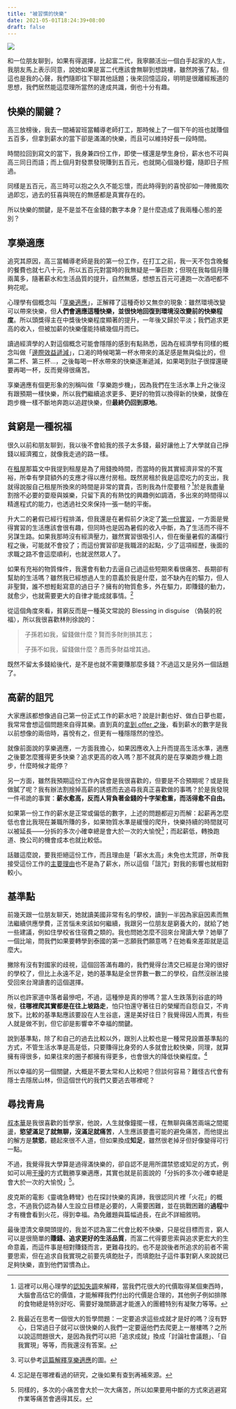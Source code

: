 ```yaml
---
title: "被習慣的快樂"
date: 2021-05-01T18:24:39+08:00
draft: false
---
```


![](https://cdn.pixabay.com/photo/2018/03/26/10/33/new-taiwan-dollar-3262198_960_720.jpg)

和一位朋友聊到，如果有得選擇，比起富二代，我寧願活出一個白手起家的人生，我朋友馬上表示同意，說她如果是富二代應該會無聊到想跳樓，雖然誇張了點，但這也是我的心聲，我們隨即往下聊其他話題；後來回憶這段，明明是很離經叛道的思想，我們居然能這麼理所當然的達成共識，倒也十分有趣。

## 快樂的關鍵？

高三放榜後，我去一間補習班當輔導老師打工，那時候上了一個下午的班也就賺個五百多，但拿到薪水的當下卻是滿滿的快樂，而且可以維持好長一段時間。

時間拉回到寫文的當下，我身兼四份工作，即使一樣還是學生身份，薪水也不可與高三同日而語；而上個月對發票發現賺到五百元，也就開心個幾秒鐘，隨即日子照過。

同樣是五百元，高三時可以抱之久久不能忘懷，而此時得到的喜悅卻如一陣微風吹過即忘，過去的狂喜與現在的無感都是真實存在的。

所以快樂的關鍵，是不是並不在金錢的數字本身？是什麼造成了我兩種心態的差別？

## 享樂適應

追究其原因，高三當輔導老師是我的第一份工作，在打工之前，我一天不包含晚餐的餐費也就七八十元，所以五百元對當時的我無疑是一筆巨款；但現在我每個月賺兩萬多，隨著薪水和生活品質的提升，自然無感，想想五百元可連跑一次酒吧都不夠花呢。

心理學有個概念叫「[享樂適應](https://health.hkej.com/health/article?suid=2095233&subjectline=快樂的真相：享樂適應)」，正解釋了這種奇妙又無奈的現象：雖然環境改變可以帶來快樂，但**人們會適應這種快樂，並很快地回復到環境沒改變前的快樂程度**。所以頭獎得主在中獎後快樂程度顯著的提升，一年後又歸於平淡；我們追求更高的收入，但被加薪的快樂僅能持續幾個月而已。

讀過經濟學的人對這個概念可能會隱隱的感到有點熟悉，因為在經濟學有同樣的概念叫做「[邊際效益遞減](https://zh.wikipedia.org/wiki/報酬遞減)」，口渴的時候喝第一杯水帶來的滿足感是無與倫比的，但第二杯、第三杯…，之後每喝一杯水帶來的快樂逐漸遞減，如果喝到肚子很撐還硬要再喝一杯，反而覺得很痛苦。

享樂適應有個更形象的別稱叫做「享樂跑步機」，因為我們在生活水準上升之後沒有跟預期一樣快樂，所以我們繼續追求更多、更好的物質以換得新的快樂，就像在跑步機一樣不斷地奔跑以追趕快樂，但**最終仍回到原地**。

## 貧窮是一種祝福

很久以前和朋友聊到，我以後不會給我的孩子太多錢，最好讓他上了大學就自己掙錢以經濟獨立，就像我走過的路一樣。

在[租屋](https://blog.jameshsu.csie.org/post/台北人在台大旁租屋/)那篇文中我提到租屋是為了用錢換時間，而當時的我其實經濟非常的不寬裕，所幸有學貸額外的支應才得以應付房租。既然房租於我是這麼吃力的支出，我就得說服自己租屋所換來的時間是非常的寶貴，否則我為什麼要租？[^1]於是我盡量割捨不必要的耍廢與娛樂，只留下真的有熱忱的興趣例如調酒，多出來的時間得以精進程式的能力，也透過社交來保持一張一馳的平衡。

升大二的暑假已經行程排滿，但我還是在暑假前夕決定了[第一份實習](https://blog.jameshsu.csie.org/post/2019暑假cool實習心得/)，一方面是覺得實習的生活應該會很有趣，但同時也是因為暑假的收入中斷，為了生活而不得不另謀生路。如果我那時沒有經濟壓力，雖然實習很吸引人，但在衡量暑假的滿檔行程之後，可能就不會投了；而這份實習卻是我職涯的起點，少了這項經歷，後面的求職之路不會這麼順利，也就泯然眾人了。

如果有充裕的物質條件，我還會有動力去逼自己過這些短期來看很痛苦、長期卻有幫助的生活嗎？雖然我已經想過人生的意義於我是什麼，並不缺內在的驅力，但人非聖賢，誰不想輕鬆寫意的過日子？擁有的物質愈多，外在驅力，即賺錢的動力，就愈少，也就需要更大的自律才能成就事情。[^2]

從這個角度來看，貧窮反而是一種英文常說的 Blessing in disguise （偽裝的祝福），所以我很喜歡林則徐說的：

> 子孫若如我，留錢做什麼？賢而多財則損其志；
>
> 子孫不如我，留錢做什麼？愚而多財益增其過。

既然不留太多錢給後代，是不是也就不需要賺那麼多錢？不過這又是另外一個話題了。

## 高薪的詛咒

大家應該都想像過自己第一份正式工作的薪水吧？說是計劃也好、做白日夢也罷，我常常會想這個問題來自得其樂。直到真的[拿到 offer 之後](https://blog.jameshsu.csie.org/post/成為各處/#從海外實習到海外正職)，看到薪水的數字是我以前想像的兩倍時，喜悅有之，但更有一種隱隱然的惶恐。

就像前面說的享樂適應，一方面我擔心，如果因應收入上升而提高生活水準，適應之後要怎麼獲得更多快樂？追求更高的收入嗎？那不就真的是在享樂跑步機上跑步，什麼時候才能停？

另一方面，雖然我預期這份工作內容會是我很喜歡的，但要是不合預期呢？或是我做膩了呢？我有辦法割捨掉高薪的誘惑而去追尋我真正喜歡做的事嗎？於是我發現一件弔詭的事實：**薪水愈高，反而人背負著金錢的十字架愈重，而活得愈不自由。**

如果第一份工作的薪水是正常或偏低的數字，上述的問題都迎刃而解：起薪再怎麼低也會比我現在兼職所賺的多，如果物質水準是緩慢的爬升，快樂持續的時間就可以被延長——分拆的多次小確幸總是會大於一次的大愉悅[^3]；而起薪低，轉換跑道、換公司的機會成本也就比較低。

話雖這麼說，要我拒絕這份工作，而且理由是「薪水太高」未免也太荒謬，所幸我接受這份工作的[主要理由](https://blog.jameshsu.csie.org/post/成為各處/#完美的一切除了)也不是為了薪水，所以這個「詛咒」對我的影響也就相對較小。

## 基準點

前幾天跟一位朋友聊天，她就讀美國非常有名的學校，讀到一半因為家庭因素而無法繼續供應學費，正苦惱未來該如何繼續，我跟另一位朋友是窮養大的，就給了她一些建議，例如住學校省住宿費之類的。我也問她怎麼不回來台灣讀大學？她舉了一個比喻，問我們如果要轉學到泰國的第一志願我們願意嗎？在她看來差距就是這麼大。

撇除有沒有對國家的歧視，這個回答滿有趣的，我們覺得台清交已經是台灣的很好的學校了，但比上永遠不足，她的基準點是全世界數一數二的學校，自然沒辦法接受回來台灣讀書的這個選擇。

所以也許家道中落者最慘吧，不過，這種慘是真的慘嗎？當人生跌落到谷底的時候，**往哪裡爬其實都是在往上坡路走**，怕只怕還守著往日的榮耀而自怨自艾，不肯放下。比較的基準點應該要設在人生谷底，還是美好往日？我覺得因人而異，有些人就是做不到，但它卻是影響幸不幸福的關鍵。

說到基準點，除了和自己的過去比較以外，跟別人比較也是一種常見設置基準點的方式，不管生活水準是高是低，只要賺得比身旁的人多就會比較快樂，同理，就算擁有得很多，如果往來的圈子都擁有得更多，也會很大的降低快樂程度。[^4]

所以幸福的另一個關鍵，大概是不要太常和人比較吧？但談何容易？難怪古代會有隱士去隱居山林，但這個世代的我們又要逃去哪裡呢？

## 尋找青鳥

[叔本華](https://zh.wikipedia.org/wiki/阿图尔·叔本华)是我很喜歡的哲學家，他說，人生就像鐘擺一樣，在無聊與痛苦兩端之間擺盪，**慾望滿足了就無聊，沒滿足就痛苦**，人生應該要盡可能的避免痛苦，而他提出的解方是**禁慾**，聽起來很不人道，但如果換成**知足**，雖然很老掉牙但好像變得可行一點。

不過，我覺得我大學算是過得滿快樂的，卻自認不是用所謂禁慾或知足的方式，例如可以用[干擾](https://www.books.com.tw/activity/2011/01/Irrationality/page042.html)的方式戰勝享樂適應，其實也就是前面說的「分拆的多次小確幸總是會大於一次的大愉悅」[^5]。

皮克斯的電影《靈魂急轉彎》也在探討快樂的真諦，我很認同片裡「火花」的概念，不過我仍認為替人生設立目標是必要的，人需要困難，並在挑戰困難的**過程**中才有機會看到火花，得到幸福。為免離題與篇幅過長，在此不詳細敘明。

最後澄清文章開頭提的，我並不認為富二代會比較不快樂，只是從目標而言，窮人可以是很簡單的**賺錢、追求更好的生活品質**，而富二代得要思索與追求更宏大的生命意義，而這件事是相對賺錢而言，更難尋找的。也不是說後者所追求的前者不需要思索，但在追求自我實現之前要先填飽肚子，而填飽肚子這件事對窮人來說就已足夠快樂，直到他們習慣為止。

[^1]: 這裡可以用心理學的[認知失調](https://zh.wikipedia.org/wiki/認知失調)來解釋，當我們花很大的代價取得某個東西時，大腦會高估它的價值，才能解釋我們付出的代價是合理的，其他例子例如排隊的食物總是特別好吃、需要好幾關篩選才能進入的團體特別有凝聚力等等。

[^2]: 我最近在思考一個很大的哲學問題：一定要追求這些成就才是好的嗎？沒有野心，日常過日子就可以很快樂的人我們一定要逼他們去爬更上一層樓嗎？之所以說這問題很大，是因為我們可以把「追求成就」換成「討論社會議題」、「自我實現」等等，而我還沒有答案。

[^3]: 可以參考[這篇解釋享樂適應](https://medium.com/@howard4512/懂心理學讓你買得更爽-d9ccf2e72958)的圖。

[^4]: 忘記是在哪裡看過的研究，之後如果有查到再補來源。

[^5]: 同樣的，多次的小痛苦會大於一次大痛苦，所以如果要用中斷的方式來逃避寫作業等痛苦會適得其反。